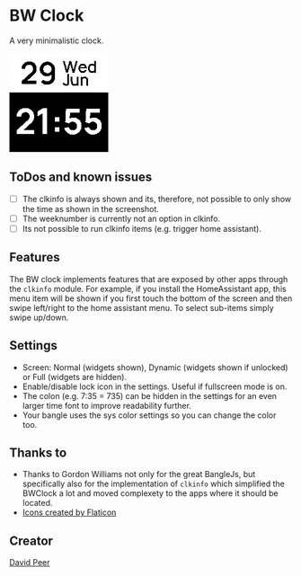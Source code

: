 # BW Clock
A very minimalistic clock.

![](screenshot.png)

## ToDos and known issues
- [ ] The clkinfo is always shown and its, therefore, not possible to only show the time as shown in the screenshot.
- [ ] The weeknumber is currently not an option in clkinfo.
- [ ] Its not possible to run clkinfo items (e.g. trigger home assistant).

## Features
The BW clock implements features that are exposed by other apps through the `clkinfo` module.
For example, if you install the HomeAssistant app, this menu item will be shown if you first
touch the bottom of the screen and then swipe left/right to the home assistant menu. To select
sub-items simply swipe up/down.

## Settings
- Screen: Normal (widgets shown), Dynamic (widgets shown if unlocked) or Full (widgets are hidden).
- Enable/disable lock icon in the settings. Useful if fullscreen mode is on.
- The colon (e.g. 7:35 = 735) can be hidden in the settings for an even larger time font to improve readability further.
- Your bangle uses the sys color settings so you can change the color too.

## Thanks to
- Thanks to Gordon Williams not only for the great BangleJs, but specifically also for the implementation of `clkinfo` which simplified the BWClock a lot and moved complexety to the apps where it should be located.
- <a href="https://www.flaticon.com/free-icons/" title="Icons">Icons created by Flaticon</a>

## Creator
[David Peer](https://github.com/peerdavid)
